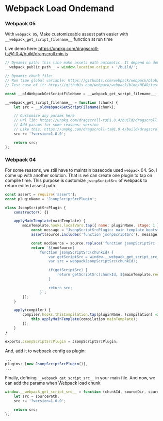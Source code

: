 # Webpack Load Ondemand

### Webpack 05

With `webpack 05`, Make customizeable assest path easier with `__webpack_get_script_filename__` function at run time

Live demo here: https://unpkg.com/dragscroll-ts@1.0.4/build/dragscroll.min.js

```js
// Dynamic path: this line make assets path automatic. It depend on domain name
__webpack_public_path__ = window.location.origin + '/build/';

// Dynamic chunk file:
// Run time global variable: https://github1s.com/webpack/webpack/blob/HEAD/lib/APIPlugin.js
// Test case of it: https://github1s.com/webpack/webpack/blob/HEAD/test/configCases/filename-template/script-src-filename/index.js

const __oldWebpackGetScriptFileName = __webpack_get_script_filename__;

__webpack_get_script_filename__ = function (chunk) {
    let src = __oldWebpackGetScriptFileName(chunk);

    // Customize any params here
    // Url lib: https://unpkg.com/dragscroll-ts@1.0.4/build/dragscroll.min.js
    // Add params for some reasons: version
    // Like this: https://unpkg.com/dragscroll-ts@1.0.4/build/dragscroll.min.js?version=1.0.4
    src += '?version=1.0.0';

    return src;
};
```

### Webpack 04

For some reasons, we still have to maintain basecode used `webpack` 04. So, I come up with another solution. That is we can create one plugin to tap on compile time. This purpose is customize `jsonpScriptSrc` of webpack to return edited assest path.

```js
const assert = require('assert');
const pluginName = 'JsonpScriptSrcPlugin';

class JsonpScriptSrcPlugin {
    constructor() {}

    applyMainTemplate(mainTemplate) {
        mainTemplate.hooks.localVars.tap({ name: pluginName, stage: 1 }, (source, chunk, hash) => {
            const message = "JsonpScriptSrcPlugin: main template bootstrap source doesn't have function jsonpScriptSrc";
            assert(source.includes('function jsonpScriptSrc'), message);

            const modSource = source.replace('function jsonpScriptSrc', 'function webpackJsonpScriptSrc');
            return `${modSource}
                function jsonpScriptSrc(chunkId) {
                    var getScriptSrc = window.__webpack_get_script_src__;
                    var src = webpackJsonpScriptSrc(chunkId);

                    if(getScriptSrc) {
                        return getScriptSrc(chunkId, ${mainTemplate.requireFn}.p, src));
                    }

                    return src;
                }`;
        });
    }

    apply(compiler) {
        compiler.hooks.thisCompilation.tap(pluginName, (compilation) => {
            this.applyMainTemplate(compilation.mainTemplate);
        });
    }
}

exports.JsonpScriptSrcPlugin = JsonpScriptSrcPlugin;
```

And, add it to webpack config as plugin:

```js
...
plugins: [new JsonpScriptSrcPlugin()],
...
```

Finally, defining `__webpack_get_script_src__` in your main file. And now, we can add the params when Webpack load chunk

```js
window.__webpack_get_script_src__ = function (chunkId, sourceDir, sourcePath) {
    let src = sourcePath;
    src += '?version=1.0.0';

    return src;
};
```
